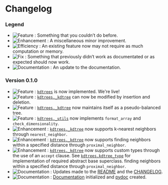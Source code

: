 # Changelog

### Legend

- ![Feature](https://img.shields.io/badge/-Feature-brightgreen) : Something that you couldn’t do before.
- ![Enhancement](https://img.shields.io/badge/-Enhancement-yellow) : A miscellaneous minor improvement.
- ![Efficiency](https://img.shields.io/badge/-Efficiency-blue) : An existing feature now may not require as much computation or memory.
- ![Fix](https://img.shields.io/badge/-Fix-red) : Something that previously didn’t work as documentated or as expected should now work.
- ![Documentation](https://img.shields.io/badge/-Documentation-orange) : An update to the documentation.

### Version 0.1.0

- ![Feature](https://img.shields.io/badge/-Feature-brightgreen) : [```kdtrees```](https://github.com/paradoxysm/kdtrees/) is now implemented. We're live!
- ![Feature](https://img.shields.io/badge/-Feature-brightgreen) : [```kdtrees._kdtree```](https://github.com/paradoxysm/kdtrees/tree/master/kdtrees/_kdtree.py) can now be modified by insertion and deletion.
- ![Feature](https://img.shields.io/badge/-Feature-brightgreen) : [```kdtrees._kdtree```](https://github.com/paradoxysm/kdtrees/tree/master/kdtrees/_kdtree.py) now maintains itself as a pseudo-balanced tree.
- ![Feature](https://img.shields.io/badge/-Feature-brightgreen) : [```kdtrees._utils```](https://github.com/paradoxysm/kdtrees/tree/master/kdtrees/_utils.py) now implements ```format_array``` and ```check_dimensionality```.
- ![Enhancement](https://img.shields.io/badge/-Enhancement-yellow) : [```kdtrees._kdtree```](https://github.com/paradoxysm/kdtrees/tree/master/kdtrees/_kdtree.py) now supports k-nearest neighbors through ```nearest_neighbor```.
- ![Enhancement](https://img.shields.io/badge/-Enhancement-yellow) : [```kdtrees._kdtree```](https://github.com/paradoxysm/kdtrees/tree/master/kdtrees/_kdtree.py) now supports finding neighbors within a specified distance through ```proximal_neighbor```.
- ![Enhancement](https://img.shields.io/badge/-Enhancement-yellow) : [```kdtrees._kdtree```](https://github.com/paradoxysm/kdtrees/tree/master/kdtrees/_kdtree.py) now supports custom types through the use of an `accept` clause. See [```kdtrees.kdtree_type```](https://github.com/paradoxysm/kdtrees/tree/master/kdtrees/kdtree_type.py) for implementation of required abstract base superclass.
finding neighbors within a specified distance through ```proximal_neighbor```.
- ![Documentation](https://img.shields.io/badge/-Documentation-orange) : Updates made to the [README](https://github.com/paradoxysm/kdtrees/tree/master/README.md) and the [CHANGELOG](https://github.com/paradoxysm/kdtrees/tree/master/CHANGES.md).
- ![Documentation](https://img.shields.io/badge/-Documentation-orange) : [Documentation](https://github.com/paradoxysm/kdtrees/tree/master/doc) initialized and [pydoc](https://github.com/paradoxysm/kdtrees/tree/master/doc/pydoc) created.
